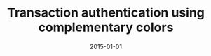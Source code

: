 ---
title: "Transaction authentication using complementary colors"
collection: publications
permalink: /publication/2015-01-01-Transaction-authentication-using-complementary-colors
date: 2015-01-01
venue: 'Comput. Secur.'
paperurl: 'https://doi.org/10.1016/j.cose.2014.10.001'
citation: ' YoungJae Maeng,  David Mohaisen,  Mun-Kyu Lee,  DaeHun Nyang, &quot;Transaction authentication using complementary colors.&quot; Comput. Secur., 2015.'
---